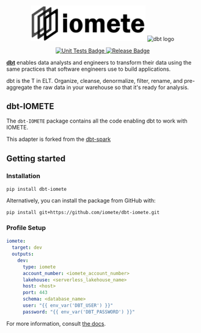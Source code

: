 <p align="center">
  <img src="docs/iomete-logo.png" alt="iomete logo" width="300" /> <img src="https://raw.githubusercontent.com/dbt-labs/dbt/ec7dee39f793aa4f7dd3dae37282cc87664813e4/etc/dbt-logo-full.svg" alt="dbt logo" width="250"/>
</p>
<p align="center">
  <a href="https://github.com/iomete/dbt-iomete/actions/workflows/main.yml">
    <img src="https://github.com/iomete/dbt-iomete/actions/workflows/main.yml/badge.svg?event=push" alt="Unit Tests Badge"/>
  </a>
  <a href="https://github.com/iomete/dbt-iomete/actions/workflows/release.yml">
    <img src="https://github.com/iomete/dbt-iomete/actions/workflows/release.yml/badge.svg?event=push" alt="Release Badge"/>
  </a>
</p>

**[dbt](https://www.getdbt.com/)** enables data analysts and engineers to transform their data using the same practices that software engineers use to build applications.

dbt is the T in ELT. Organize, cleanse, denormalize, filter, rename, and pre-aggregate the raw data in your warehouse so that it's ready for analysis.

## dbt-IOMETE

The `dbt-IOMETE` package contains all the code enabling dbt to work with IOMETE.

This adapter is forked from the [dbt-spark](https://github.com/dbt-labs/dbt-spark)

## Getting started

### Installation

```shell
pip install dbt-iomete
```

Alternatively, you can install the package from GitHub with:

```shell
pip install git+https://github.com/iomete/dbt-iomete.git
```

### Profile Setup

```yaml
iomete:
  target: dev
  outputs:
    dev:
      type: iomete
      account_number: <iomete_account_number>
      lakehouse: <serverless_lakehouse_name>
      host: <host>
      port: 443
      schema: <database_name>
      user: "{{ env_var('DBT_USER') }}"
      password: "{{ env_var('DBT_PASSWORD') }}"
```

For more information, consult [the docs](https://docs.iomete.com/docs/profile-setup).
